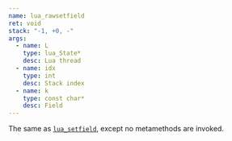```yaml
---
name: lua_rawsetfield
ret: void
stack: "-1, +0, -"
args:
  - name: L
    type: lua_State*
    desc: Lua thread
  - name: idx
    type: int
    desc: Stack index
  - name: k
    type: const char*
    desc: Field
---
```


The same as [`lua_setfield`](#lua_setfield), except no metamethods are invoked.

